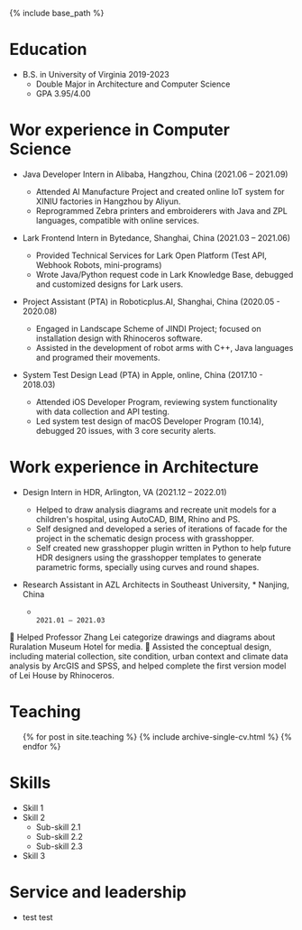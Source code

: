 
{% include base_path %}

Education
======
* B.S. in University of Virginia 2019-2023
  * Double Major in Architecture and Computer Science
  * GPA 3.95/4.00


Wor experience in Computer Science
======
* Java Developer Intern in Alibaba, Hangzhou, China (2021.06 – 2021.09)
  * Attended AI Manufacture Project and created online IoT system for XINIU factories in Hangzhou by Aliyun.
  * Reprogrammed Zebra printers and embroiderers with Java and ZPL languages, compatible with online services.

* Lark Frontend Intern in Bytedance, Shanghai, China (2021.03 – 2021.06)
  * Provided Technical Services for Lark Open Platform (Test API, Webhook Robots, mini-programs)
  * Wrote Java/Python request code in Lark Knowledge Base, debugged and customized designs for Lark users.

* Project Assistant (PTA) in Roboticplus.AI, Shanghai, China (2020.05 - 2020.08)
  * Engaged in Landscape Scheme of JINDI Project; focused on installation design with Rhinoceros software.
  * Assisted in the development of robot arms with C++, Java languages and programed their movements.

* System Test Design Lead (PTA) in Apple, online, China (2017.10 - 2018.03)
  * Attended iOS Developer Program, reviewing system functionality with data collection and API testing.
  * Led system test design of macOS Developer Program (10.14), debugged 20 issues, with 3 core security alerts.


Work experience in Architecture
======
* Design Intern in HDR, Arlington, VA (2021.12 – 2022.01)
  * Helped to draw analysis diagrams and recreate unit models for a children's hospital, using AutoCAD, BIM, Rhino and PS.
  * Self designed and developed a series of iterations of facade for the project in the schematic design process with grasshopper.
  * Self created new grasshopper plugin written in Python to help future HDR designers using the grasshopper templates to generate parametric forms, specially using curves and round shapes.


* Research Assistant in AZL Architects in Southeast University,                                                                                                                    * Nanjing, China
  *                                                                                                                                                      2021.01 – 2021.03
	Helped Professor Zhang Lei categorize drawings and diagrams about Ruralation Museum Hotel for media.
	Assisted the conceptual design, including material collection, site condition, urban context and climate data analysis by ArcGIS and SPSS, and helped complete the first version model of Lei House by Rhinoceros.


Teaching
======
  <ul>{% for post in site.teaching %}
    {% include archive-single-cv.html %}
  {% endfor %}</ul>
  
 
Skills
======
* Skill 1
* Skill 2
  * Sub-skill 2.1
  * Sub-skill 2.2
  * Sub-skill 2.3
* Skill 3
  
  

  
Service and leadership
======
* test test
